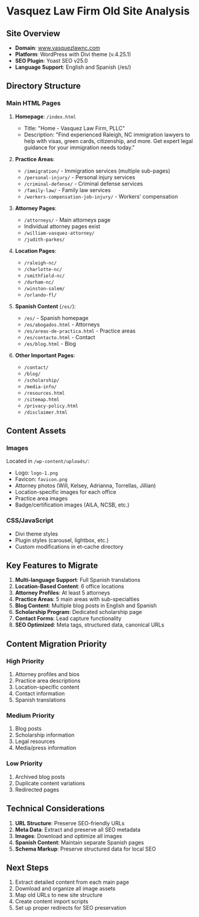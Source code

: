 # Vasquez Law Firm Old Site Analysis

## Site Overview

- **Domain**: www.vasquezlawnc.com
- **Platform**: WordPress with Divi theme (v.4.25.1)
- **SEO Plugin**: Yoast SEO v25.0
- **Language Support**: English and Spanish (/es/)

## Directory Structure

### Main HTML Pages

1. **Homepage**: `/index.html`

   - Title: "Home - Vasquez Law Firm, PLLC"
   - Description: "Find experienced Raleigh, NC immigration lawyers to help with visas, green cards, citizenship, and more. Get expert legal guidance for your immigration needs today."

2. **Practice Areas**:

   - `/immigration/` - Immigration services (multiple sub-pages)
   - `/personal-injury/` - Personal injury services
   - `/criminal-defense/` - Criminal defense services
   - `/family-law/` - Family law services
   - `/workers-compensation-job-injury/` - Workers' compensation

3. **Attorney Pages**:

   - `/attorneys/` - Main attorneys page
   - Individual attorney pages exist
   - `/william-vasquez-attorney/`
   - `/judith-parkes/`

4. **Location Pages**:

   - `/raleigh-nc/`
   - `/charlotte-nc/`
   - `/smithfield-nc/`
   - `/durham-nc/`
   - `/winston-salem/`
   - `/orlando-fl/`

5. **Spanish Content** (`/es/`):

   - `/es/` - Spanish homepage
   - `/es/abogados.html` - Attorneys
   - `/es/areas-de-practica.html` - Practice areas
   - `/es/contacto.html` - Contact
   - `/es/blog.html` - Blog

6. **Other Important Pages**:
   - `/contact/`
   - `/blog/`
   - `/scholarship/`
   - `/media-info/`
   - `/resources.html`
   - `/sitemap.html`
   - `/privacy-policy.html`
   - `/disclaimer.html`

## Content Assets

### Images

Located in `/wp-content/uploads/`:

- Logo: `logo-1.png`
- Favicon: `favicon.png`
- Attorney photos (Will, Kelsey, Adrianna, Torrellas, Jillian)
- Location-specific images for each office
- Practice area images
- Badge/certification images (AILA, NCSB, etc.)

### CSS/JavaScript

- Divi theme styles
- Plugin styles (carousel, lightbox, etc.)
- Custom modifications in et-cache directory

## Key Features to Migrate

1. **Multi-language Support**: Full Spanish translations
2. **Location-Based Content**: 6 office locations
3. **Attorney Profiles**: At least 5 attorneys
4. **Practice Areas**: 5 main areas with sub-specialties
5. **Blog Content**: Multiple blog posts in English and Spanish
6. **Scholarship Program**: Dedicated scholarship page
7. **Contact Forms**: Lead capture functionality
8. **SEO Optimized**: Meta tags, structured data, canonical URLs

## Content Migration Priority

### High Priority

1. Attorney profiles and bios
2. Practice area descriptions
3. Location-specific content
4. Contact information
5. Spanish translations

### Medium Priority

1. Blog posts
2. Scholarship information
3. Legal resources
4. Media/press information

### Low Priority

1. Archived blog posts
2. Duplicate content variations
3. Redirected pages

## Technical Considerations

1. **URL Structure**: Preserve SEO-friendly URLs
2. **Meta Data**: Extract and preserve all SEO metadata
3. **Images**: Download and optimize all images
4. **Spanish Content**: Maintain separate Spanish pages
5. **Schema Markup**: Preserve structured data for local SEO

## Next Steps

1. Extract detailed content from each main page
2. Download and organize all image assets
3. Map old URLs to new site structure
4. Create content import scripts
5. Set up proper redirects for SEO preservation
